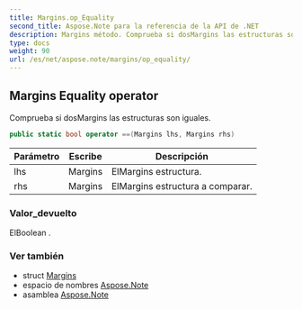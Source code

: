 ```yaml
---
title: Margins.op_Equality
second_title: Aspose.Note para la referencia de la API de .NET
description: Margins método. Comprueba si dosMargins las estructuras son iguales.
type: docs
weight: 90
url: /es/net/aspose.note/margins/op_equality/
---
```

## Margins Equality operator

Comprueba si dosMargins las estructuras son iguales.

```csharp
public static bool operator ==(Margins lhs, Margins rhs)
```

| Parámetro | Escribe | Descripción |
| --- | --- | --- |
| lhs | Margins | ElMargins estructura. |
| rhs | Margins | ElMargins estructura a comparar. |

### Valor_devuelto

ElBoolean .

### Ver también

* struct [Margins](../)
* espacio de nombres [Aspose.Note](../../margins/)
* asamblea [Aspose.Note](../../../)


